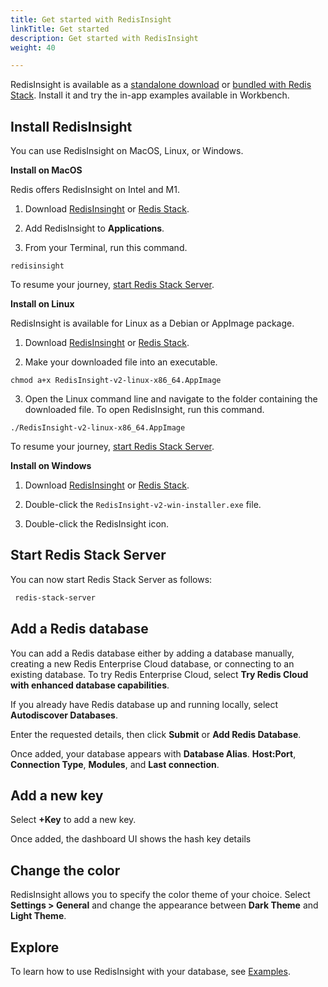 ```yaml
---
title: Get started with RedisInsight
linkTitle: Get started
description: Get started with RedisInsight
weight: 40

---
```


RedisInsight is available as a [standalone download](https://redis.com/redis-enterprise/redis-insight/) or [bundled with Redis Stack](/docs/stack/get-started/install). Install it and try the in-app examples available in Workbench.


## Install RedisInsight 

You can use RedisInsight on MacOS, Linux, or Windows.

**Install on MacOS**

Redis offers RedisInsight on Intel and M1. 

1. Download [RedisInsinght](https://redis.com/redis-enterprise/redis-insight) or [Redis Stack](/docs/stack/get-started/install/mac-os). 

1. Add RedisInsight to **Applications**. 

1. From your Terminal, run this command.

```
redisinsight
``` 

To resume your journey, [start Redis Stack Server](#start-redis-stack-server).   

**Install on Linux**

RedisInsight is available for Linux as a Debian or AppImage package.

1. Download [RedisInsinght](https://redis.com/redis-enterprise/redis-insight) or [Redis Stack](/docs/stack/get-started/install/linux). 

2. Make your downloaded file into an executable.

 ```
 chmod a+x RedisInsight-v2-linux-x86_64.AppImage

 ```

3. Open the Linux command line and navigate to the folder containing the downloaded file. To open RedisInsight, run this command.

```
./RedisInsight-v2-linux-x86_64.AppImage

```

To resume your journey, [start Redis Stack Server](#start-redis-stack-server).   

**Install on Windows**

1. Download [RedisInsinght](https://redis.com/redis-enterprise/redis-insight) or [Redis Stack](/docs/stack/get-started/install/windows). 

2. Double-click the `RedisInsight-v2-win-installer.exe` file.

3. Double-click the RedisInsight icon.

## Start Redis Stack Server

You can now start Redis Stack Server as follows:

```bash
 redis-stack-server
```

## Add a Redis database

You can add a Redis database either by adding a database manually, creating a new Redis Enterprise Cloud database, or connecting to an existing database. To try Redis Enterprise Cloud, select **Try Redis Cloud with enhanced database capabilities**.

If you already have Redis database up and running locally, select **Autodiscover Databases**.

Enter the requested details, then click **Submit** or **Add Redis Database**.

Once added, your database appears with **Database Alias**. **Host:Port**, **Connection Type**, **Modules**, and **Last connection**.

## Add a new key

Select **+Key** to add a new key.

Once added, the dashboard UI shows the hash key details

## Change the color

RedisInsight allows you to specify the color theme of your choice. Select **Settings > General** and change the appearance between **Dark Theme** and **Light Theme**.

## Explore

To learn how to use RedisInsight with your database, see [Examples](/docs/ui/insight/examples).